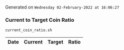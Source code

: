 Generated on `Wednesday 02-February-2022 at 16:06:27`

### Current to Target Coin Ratio
`current_coin_ratio.sh`

Date|Current|Target|Ratio
---|---|---|---
